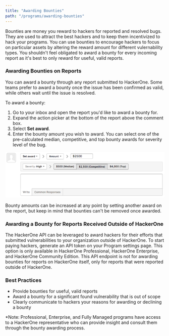 ```yaml
---
title: "Awarding Bounties"
path: "/programs/awarding-bounties"
---
```


Bounties are money you reward to hackers for reported and resolved bugs. They are used to attract the best hackers and to keep them incentivized to hack your programs. You can use bounties to encourage hackers to focus on particular assets by altering the reward amount for different vulernability types. You shouldn't feel obligated to award a bounty for every incoming report as it's best to only reward for useful, valid reports. 

### Awarding Bounties on Reports
You can award a bounty through any report submitted to HackerOne. Some teams prefer to award a bounty once the issue has been confirmed as valid, while others wait until the issue is resolved. 

To award a bounty:
1. Go to your inbox and open the report you'd like to award a bounty for. 
2. Expand the action picker at the bottom of the report above the comment box.
3. Select **Set award**.
4. Enter the bounty amount you wish to award. You can select one of the pre-calculated median, competitive, and top bounty awards for severity level of the bug. 

![awarding bounties](https://github.com/Hacker0x01/docs.hackerone.com/blob/master/docs/programs/images/bountystats.png?raw=true)

Bounty amounts can be increased at any point by setting another award on the report, but keep in mind that bounties can't be removed once awarded. 

### Awarding a Bounty for Reports Received Outside of HackerOne
The HackerOne API can be leveraged to award hackers for their efforts that submitted vulnerabilities to your organization outside of HackerOne. To start paying hackers, generate an API token on your Program settings page. This option is only available in HackerOne Professional, HackerOne Enterprise, and HackerOne Community Edition. This API endpoint is not for awarding bounties for reports on HackerOne itself, only for reports that were reported outside of HackerOne.

### Best Practices
* Provide bounties for useful, valid reports
* Award a bounty for a significant found vulnerability that is out of scope 
* Clearly communicate to hackers your reasons for awarding or declining a bounty

*Note: Professional, Enterprise, and Fully Managed programs have access to a HackerOne representative who can provide insight and consult them through the bounty awarding process. 
